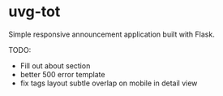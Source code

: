 uvg-tot
=======

Simple responsive announcement application built with Flask.

TODO:
- Fill out about section
- better 500 error template
- fix tags layout subtle overlap on mobile in detail view
